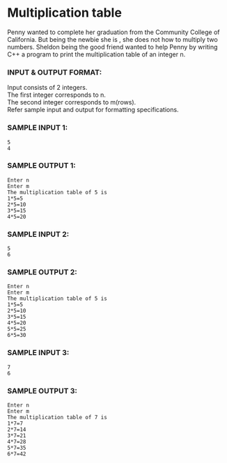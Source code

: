 # Multiplication table

Penny wanted to complete her graduation from the Community College of California. But being the newbie she is , she does not how to multiply two numbers. Sheldon being the good friend wanted to help Penny by writing C++ a program to print the multiplication table of an integer n.

### INPUT & OUTPUT FORMAT:

Input consists of 2 integers. <br>
The first integer corresponds to n. <br>
The second integer corresponds to m(rows). <br>
Refer sample input and output for formatting specifications.

### SAMPLE INPUT 1:

```
5
4
```

### SAMPLE OUTPUT 1:

```
Enter n
Enter m
The multiplication table of 5 is
1*5=5
2*5=10
3*5=15
4*5=20
```

### SAMPLE INPUT 2:

```
5
6
```

### SAMPLE OUTPUT 2:

```
Enter n
Enter m
The multiplication table of 5 is
1*5=5
2*5=10
3*5=15
4*5=20
5*5=25
6*5=30
```

### SAMPLE INPUT 3:

```
7
6
```

### SAMPLE OUTPUT 3:

```
Enter n
Enter m
The multiplication table of 7 is
1*7=7
2*7=14
3*7=21
4*7=28
5*7=35
6*7=42
```
